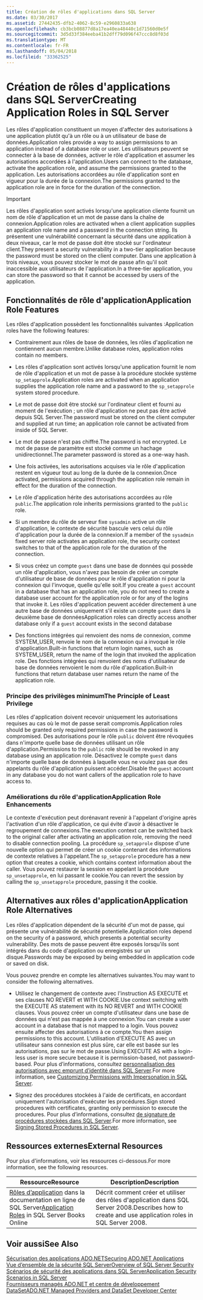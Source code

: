 ```yaml
---
title: Création de rôles d'applications dans SQL Server
ms.date: 03/30/2017
ms.assetid: 27442435-dfb2-4062-8c59-e2960833a638
ms.openlocfilehash: cb3bcb08877d8a17ea40ea48440c1d71560d0e5f
ms.sourcegitcommit: 3d5d33f384eeba41b2dff79d096f47ccc8d8f03d
ms.translationtype: MT
ms.contentlocale: fr-FR
ms.lasthandoff: 05/04/2018
ms.locfileid: "33362525"
---
```

# <a name="creating-application-roles-in-sql-server"></a><span data-ttu-id="b3072-102">Création de rôles d'applications dans SQL Server</span><span class="sxs-lookup"><span data-stu-id="b3072-102">Creating Application Roles in SQL Server</span></span>
<span data-ttu-id="b3072-103">Les rôles d'application constituent un moyen d'affecter des autorisations à une application plutôt qu'à un rôle ou à un utilisateur de base de données.</span><span class="sxs-lookup"><span data-stu-id="b3072-103">Application roles provide a way to assign permissions to an application instead of a database role or user.</span></span> <span data-ttu-id="b3072-104">Les utilisateurs peuvent se connecter à la base de données, activer le rôle d'application et assumer les autorisations accordées à l'application.</span><span class="sxs-lookup"><span data-stu-id="b3072-104">Users can connect to the database, activate the application role, and assume the permissions granted to the application.</span></span> <span data-ttu-id="b3072-105">Les autorisations accordées au rôle d'application sont en vigueur pour la durée de la connexion.</span><span class="sxs-lookup"><span data-stu-id="b3072-105">The permissions granted to the application role are in force for the duration of the connection.</span></span>  
  
> [!IMPORTANT]
>  <span data-ttu-id="b3072-106">Les rôles d'application sont activés lorsqu'une application cliente fournit un nom de rôle d'application et un mot de passe dans la chaîne de connexion.</span><span class="sxs-lookup"><span data-stu-id="b3072-106">Application roles are activated when a client application supplies an application role name and a password in the connection string.</span></span> <span data-ttu-id="b3072-107">Ils présentent une vulnérabilité concernant la sécurité dans une application à deux niveaux, car le mot de passe doit être stocké sur l'ordinateur client.</span><span class="sxs-lookup"><span data-stu-id="b3072-107">They present a security vulnerability in a two-tier application because the password must be stored on the client computer.</span></span> <span data-ttu-id="b3072-108">Dans une application à trois niveaux, vous pouvez stocker le mot de passe afin qu'il soit inaccessible aux utilisateurs de l'application.</span><span class="sxs-lookup"><span data-stu-id="b3072-108">In a three-tier application, you can store the password so that it cannot be accessed by users of the application.</span></span>  
  
## <a name="application-role-features"></a><span data-ttu-id="b3072-109">Fonctionnalités de rôle d'application</span><span class="sxs-lookup"><span data-stu-id="b3072-109">Application Role Features</span></span>  
 <span data-ttu-id="b3072-110">Les rôles d'application possèdent les fonctionnalités suivantes :</span><span class="sxs-lookup"><span data-stu-id="b3072-110">Application roles have the following features:</span></span>  
  
-   <span data-ttu-id="b3072-111">Contrairement aux rôles de base de données, les rôles d'application ne contiennent aucun membre.</span><span class="sxs-lookup"><span data-stu-id="b3072-111">Unlike database roles, application roles contain no members.</span></span>  
  
-   <span data-ttu-id="b3072-112">Les rôles d'application sont activés lorsqu'une application fournit le nom de rôle d'application et un mot de passe à la procédure stockée système `sp_setapprole`.</span><span class="sxs-lookup"><span data-stu-id="b3072-112">Application roles are activated when an application supplies the application role name and a password to the `sp_setapprole` system stored procedure.</span></span>  
  
-   <span data-ttu-id="b3072-113">Le mot de passe doit être stocké sur l'ordinateur client et fourni au moment de l'exécution ; un rôle d'application ne peut pas être activé depuis SQL Server.</span><span class="sxs-lookup"><span data-stu-id="b3072-113">The password must be stored on the client computer and supplied at run time; an application role cannot be activated from inside of SQL Server.</span></span>  
  
-   <span data-ttu-id="b3072-114">Le mot de passe n'est pas chiffré.</span><span class="sxs-lookup"><span data-stu-id="b3072-114">The password is not encrypted.</span></span> <span data-ttu-id="b3072-115">Le mot de passe de paramètre est stocké comme un hachage unidirectionnel.</span><span class="sxs-lookup"><span data-stu-id="b3072-115">The parameter password is stored as a one-way hash.</span></span>  
  
-   <span data-ttu-id="b3072-116">Une fois activées, les autorisations acquises via le rôle d'application restent en vigueur tout au long de la durée de la connexion.</span><span class="sxs-lookup"><span data-stu-id="b3072-116">Once activated, permissions acquired through the application role remain in effect for the duration of the connection.</span></span>  
  
-   <span data-ttu-id="b3072-117">Le rôle d'application hérite des autorisations accordées au rôle `public`.</span><span class="sxs-lookup"><span data-stu-id="b3072-117">The application role inherits permissions granted to the `public` role.</span></span>  
  
-   <span data-ttu-id="b3072-118">Si un membre du rôle de serveur fixe `sysadmin` active un rôle d'application, le contexte de sécurité bascule vers celui du rôle d'application pour la durée de la connexion.</span><span class="sxs-lookup"><span data-stu-id="b3072-118">If a member of the `sysadmin` fixed server role activates an application role, the security context switches to that of the application role for the duration of the connection.</span></span>  
  
-   <span data-ttu-id="b3072-119">Si vous créez un compte `guest` dans une base de données qui possède un rôle d'application, vous n'avez pas besoin de créer un compte d'utilisateur de base de données pour le rôle d'application ni pour la connexion qui l'invoque, quelle qu'elle soit.</span><span class="sxs-lookup"><span data-stu-id="b3072-119">If you create a `guest` account in a database that has an application role, you do not need to create a database user account for the application role or for any of the logins that invoke it.</span></span> <span data-ttu-id="b3072-120">Les rôles d'application peuvent accéder directement à une autre base de données uniquement s'il existe un compte `guest` dans la deuxième base de données</span><span class="sxs-lookup"><span data-stu-id="b3072-120">Application roles can directly access another database only if a `guest` account exists in the second database</span></span>  
  
-   <span data-ttu-id="b3072-121">Des fonctions intégrées qui renvoient des noms de connexion, comme SYSTEM_USER, renvoie le nom de la connexion qui a invoqué le rôle d'application.</span><span class="sxs-lookup"><span data-stu-id="b3072-121">Built-in functions that return login names, such as SYSTEM_USER, return the name of the login that invoked the application role.</span></span> <span data-ttu-id="b3072-122">Des fonctions intégrées qui renvoient des noms d'utilisateur de base de données renvoient le nom du rôle d'application.</span><span class="sxs-lookup"><span data-stu-id="b3072-122">Built-in functions that return database user names return the name of the application role.</span></span>  
  
### <a name="the-principle-of-least-privilege"></a><span data-ttu-id="b3072-123">Principe des privilèges minimum</span><span class="sxs-lookup"><span data-stu-id="b3072-123">The Principle of Least Privilege</span></span>  
 <span data-ttu-id="b3072-124">Les rôles d'application doivent recevoir uniquement les autorisations requises au cas où le mot de passe serait compromis.</span><span class="sxs-lookup"><span data-stu-id="b3072-124">Application roles should be granted only required permissions in case the password is compromised.</span></span> <span data-ttu-id="b3072-125">Des autorisations pour le rôle `public` doivent être révoquées dans n'importe quelle base de données utilisant un rôle d'application.</span><span class="sxs-lookup"><span data-stu-id="b3072-125">Permissions to the `public` role should be revoked in any database using an application role.</span></span> <span data-ttu-id="b3072-126">Désactivez le compte `guest` dans n'importe quelle base de données à laquelle vous ne voulez pas que des appelants du rôle d'application puissent accéder.</span><span class="sxs-lookup"><span data-stu-id="b3072-126">Disable the `guest` account in any database you do not want callers of the application role to have access to.</span></span>  
  
### <a name="application-role-enhancements"></a><span data-ttu-id="b3072-127">Améliorations du rôle d'application</span><span class="sxs-lookup"><span data-stu-id="b3072-127">Application Role Enhancements</span></span>  
 <span data-ttu-id="b3072-128">Le contexte d'exécution peut dorénavant revenir à l'appelant d'origine après l'activation d'un rôle d'application, ce qui évite d'avoir à désactiver le regroupement de connexions.</span><span class="sxs-lookup"><span data-stu-id="b3072-128">The execution context can be switched back to the original caller after activating an application role, removing the need to disable connection pooling.</span></span> <span data-ttu-id="b3072-129">La procédure `sp_setapprole` dispose d'une nouvelle option qui permet de créer un cookie contenant des informations de contexte relatives à l'appelant.</span><span class="sxs-lookup"><span data-stu-id="b3072-129">The `sp_setapprole` procedure has a new option that creates a cookie, which contains context information about the caller.</span></span> <span data-ttu-id="b3072-130">Vous pouvez restaurer la session en appelant la procédure `sp_unsetapprole`, en lui passant le cookie.</span><span class="sxs-lookup"><span data-stu-id="b3072-130">You can revert the session by calling the `sp_unsetapprole` procedure, passing it the cookie.</span></span>  
  
## <a name="application-role-alternatives"></a><span data-ttu-id="b3072-131">Alternatives aux rôles d'application</span><span class="sxs-lookup"><span data-stu-id="b3072-131">Application Role Alternatives</span></span>  
 <span data-ttu-id="b3072-132">Les rôles d'application dépendent de la sécurité d'un mot de passe, qui présente une vulnérabilité de sécurité potentielle.</span><span class="sxs-lookup"><span data-stu-id="b3072-132">Application roles depend on the security of a password, which presents a potential security vulnerability.</span></span> <span data-ttu-id="b3072-133">Des mots de passe peuvent être exposés lorsqu'ils sont intégrés dans du code d'application ou enregistrés sur un disque.</span><span class="sxs-lookup"><span data-stu-id="b3072-133">Passwords may be exposed by being embedded in application code or saved on disk.</span></span>  
  
 <span data-ttu-id="b3072-134">Vous pouvez prendre en compte les alternatives suivantes.</span><span class="sxs-lookup"><span data-stu-id="b3072-134">You may want to consider the following alternatives.</span></span>  
  
-   <span data-ttu-id="b3072-135">Utilisez le changement de contexte avec l'instruction AS EXECUTE et ses clauses NO REVERT et WITH COOKIE.</span><span class="sxs-lookup"><span data-stu-id="b3072-135">Use context switching with the EXECUTE AS statement with its NO REVERT and WITH COOKIE clauses.</span></span> <span data-ttu-id="b3072-136">Vous pouvez créer un compte d'utilisateur dans une base de données qui n'est pas mappée à une connexion.</span><span class="sxs-lookup"><span data-stu-id="b3072-136">You can create a user account in a database that is not mapped to a login.</span></span> <span data-ttu-id="b3072-137">Vous pouvez ensuite affecter des autorisations à ce compte.</span><span class="sxs-lookup"><span data-stu-id="b3072-137">You then assign permissions to this account.</span></span> <span data-ttu-id="b3072-138">L'utilisation d'EXECUTE AS avec un utilisateur sans connexion est plus sûre, car elle est basée sur les autorisations, pas sur le mot de passe.</span><span class="sxs-lookup"><span data-stu-id="b3072-138">Using EXECUTE AS with a login-less user is more secure because it is permission-based, not password-based.</span></span> <span data-ttu-id="b3072-139">Pour plus d’informations, consultez [personnalisation des autorisations avec emprunt d’identité dans SQL Server](../../../../../docs/framework/data/adonet/sql/customizing-permissions-with-impersonation-in-sql-server.md).</span><span class="sxs-lookup"><span data-stu-id="b3072-139">For more information, see [Customizing Permissions with Impersonation in SQL Server](../../../../../docs/framework/data/adonet/sql/customizing-permissions-with-impersonation-in-sql-server.md).</span></span>  
  
-   <span data-ttu-id="b3072-140">Signez des procédures stockées à l'aide de certificats, en accordant uniquement l'autorisation d'exécuter les procédures.</span><span class="sxs-lookup"><span data-stu-id="b3072-140">Sign stored procedures with certificates, granting only permission to execute the procedures.</span></span> <span data-ttu-id="b3072-141">Pour plus d’informations, consultez [de signature de procédures stockées dans SQL Server](../../../../../docs/framework/data/adonet/sql/signing-stored-procedures-in-sql-server.md).</span><span class="sxs-lookup"><span data-stu-id="b3072-141">For more information, see [Signing Stored Procedures in SQL Server](../../../../../docs/framework/data/adonet/sql/signing-stored-procedures-in-sql-server.md).</span></span>  
  
## <a name="external-resources"></a><span data-ttu-id="b3072-142">Ressources externes</span><span class="sxs-lookup"><span data-stu-id="b3072-142">External Resources</span></span>  
 <span data-ttu-id="b3072-143">Pour plus d'informations, voir les ressources ci-dessous.</span><span class="sxs-lookup"><span data-stu-id="b3072-143">For more information, see the following resources.</span></span>  
  
|<span data-ttu-id="b3072-144">Ressource</span><span class="sxs-lookup"><span data-stu-id="b3072-144">Resource</span></span>|<span data-ttu-id="b3072-145">Description</span><span class="sxs-lookup"><span data-stu-id="b3072-145">Description</span></span>|  
|--------------|-----------------|  
|<span data-ttu-id="b3072-146">[Rôles d’application](http://msdn.microsoft.com/library/ms190998.aspx) dans la documentation en ligne de SQL Server</span><span class="sxs-lookup"><span data-stu-id="b3072-146">[Application Roles](http://msdn.microsoft.com/library/ms190998.aspx) in SQL Server Books Online</span></span>|<span data-ttu-id="b3072-147">Décrit comment créer et utiliser des rôles d'application dans SQL Server 2008.</span><span class="sxs-lookup"><span data-stu-id="b3072-147">Describes how to create and use application roles in SQL Server 2008.</span></span>|  
  
## <a name="see-also"></a><span data-ttu-id="b3072-148">Voir aussi</span><span class="sxs-lookup"><span data-stu-id="b3072-148">See Also</span></span>  
 [<span data-ttu-id="b3072-149">Sécurisation des applications ADO.NET</span><span class="sxs-lookup"><span data-stu-id="b3072-149">Securing ADO.NET Applications</span></span>](../../../../../docs/framework/data/adonet/securing-ado-net-applications.md)  
 [<span data-ttu-id="b3072-150">Vue d’ensemble de la sécurité SQL Server</span><span class="sxs-lookup"><span data-stu-id="b3072-150">Overview of SQL Server Security</span></span>](../../../../../docs/framework/data/adonet/sql/overview-of-sql-server-security.md)  
 [<span data-ttu-id="b3072-151">Scénarios de sécurité des applications dans SQL Server</span><span class="sxs-lookup"><span data-stu-id="b3072-151">Application Security Scenarios in SQL Server</span></span>](../../../../../docs/framework/data/adonet/sql/application-security-scenarios-in-sql-server.md)  
 [<span data-ttu-id="b3072-152">Fournisseurs managés ADO.NET et centre de développement DataSet</span><span class="sxs-lookup"><span data-stu-id="b3072-152">ADO.NET Managed Providers and DataSet Developer Center</span></span>](http://go.microsoft.com/fwlink/?LinkId=217917)
